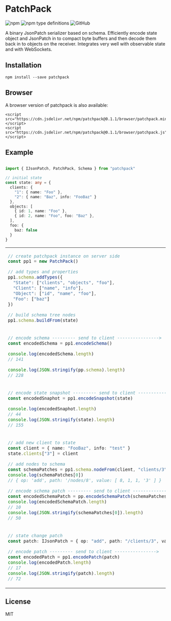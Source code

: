 # PatchPack  
<img alt="npm" src="https://img.shields.io/npm/v/patchpack"> <img alt="npm type definitions" src="https://img.shields.io/npm/types/patchpack"> <img alt="GitHub" src="https://img.shields.io/npm/l/patchpack">


A binary JsonPatch serializer based on schema. Efficiently encode state object and JsonPatch in to compact byte buffers and then decode them back in to objects on the receiver. Integrates very well with observable state and with WebSockets.

## Installation

```
npm install --save patchpack
```

## Browser
A browser version of patchpack is also available:
```
<script src="https://cdn.jsdelivr.net/npm/patchpack@0.1.1/browser/patchpack.min.js"></script>
<script src="https://cdn.jsdelivr.net/npm/patchpack@0.1.1/browser/patchpack.js"></script>
```

## Example

```ts

import { IJsonPatch, PatchPack, Schema } from "patchpack"

// initial state
const state: any = {
  clients: {
    "1": { name: "Foo" },
    "2": { name: "Baz", info: "FooBaz" }
  },
  objects: [
    { id: 1, name: "Foo" },
    { id: 2, name: "Foo", foo: "Baz" },
  ],
  foo: {
    baz: false
  }
}
```

<table>
<tr><td>

```ts
// create patchpack instance on server side
const pp1 = new PatchPack()

// add types and properties
pp1.schema.addTypes({
  "State": ["clients", "objects", "foo"],
  "Client": ["name", "info"],
  "Object": ["id", "name", "foo"],
  "Foo": ["baz"]
})

// build schema tree nodes
pp1.schema.buildFrom(state)
```
</td><td>

```ts
// create patchpack instance on client side
const pp2 = new PatchPack()











```
</td></tr>
<tr><td>

```ts
// encode schema --------- send to client ---------------->
const encodedSchema = pp1.encodeSchema()

console.log(encodedSchema.length)
// 141

console.log(JSON.stringify(pp.schema).length)
// 228
```

</td><td>

```ts
console.log(pp2.decodeSchema(encodedSchema).types)
// [
//   [ 'State', 'clients', 'objects', 'foo' ],
//   [ 'Client', 'name', 'info' ],
//   [ 'Object', 'id', 'name', 'foo' ],
//   [ 'Foo', 'baz' ]
// ]
```
</td></tr>
<tr><td>

```ts
// encode state snapshot --------- send to client ---------------->
const encodedSnaphot = pp1.encodeSnapshot(state)

console.log(encodedSnaphot.length)
// 44
console.log(JSON.stringify(state).length)
// 155

```
</td><td>

```ts
console.log(pp2.decodeSnapshot(encodedSnaphot))
// {
//   clients: { '1': { name: 'Foo' }, '2': { name: 'Baz', info: 'FooBaz' } },
//   objects: [ { id: 1, name: 'Foo' }, { id: 2, name: 'Foo', foo: 'Baz' } ],
//   foo: { baz: false }
// }
```
</td></tr>

<tr><td>

```ts
// add new client to state
const client = { name: "FooBaz", info: "test" }
state.clients["3"] = client

// add nodes to schema
const schemaPatches = pp1.schema.nodeFrom(client, "clients/3")
console.log(schemaPatches[0])
// { op: 'add', path: '/nodes/8', value: [ 8, 1, 1, '3' ] }

// encode schema patch --------- send to client ---------------->
const encodedSchemaPatch = pp.encodeSchemaPatch(schemaPatches[0])
console.log(encodedSchemaPatch.length) 
// 10
console.log(JSON.stringify(schemaPatches[0]).length)
// 50
```
</td><td>

```ts
console.log(pp2.decodePatch(encodedSchemaPatch))
// { op: 'add', path: '/nodes/8', value: [ 8, 1, 1, '3' ] }

```

</td></tr>

<tr><td>

```ts
// state change patch
const patch: IJsonPatch = { op: "add", path: "/clients/3", value: client }

// encode patch --------- send to client ---------------->
const encodedPatch = pp1.encodePatch(patch)
console.log(encodedPatch.length)
// 17
console.log(JSON.stringify(patch).length)
// 72
```
</td><td>

```ts
console.log(pp2.decodePatch(encodedPatch))
// {
//   op: 'add',
//   path: '/clients/3',
//   value: { name: 'FooBaz', info: 'test' }
// }
```
</td></tr>
</table>

## License

MIT
